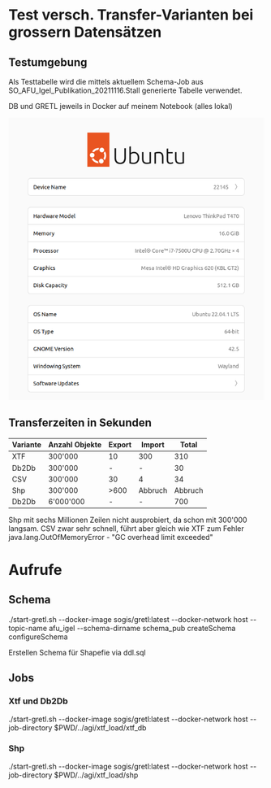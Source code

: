 # Test versch. Transfer-Varianten bei grossern Datensätzen

## Testumgebung

Als Testtabelle wird die mittels aktuellem Schema-Job aus SO_AFU_Igel_Publikation_20211116.Stall generierte Tabelle verwendet.

DB und GRETL jeweils in Docker auf meinem Notebook (alles lokal)

![](localhost.png)

## Transferzeiten in Sekunden

|Variante|Anzahl Objekte|Export|Import|Total|
|---|---|---|---|---|
|XTF|300'000|10|300|310|
|Db2Db|300'000|-|-|30|
|CSV|300'000|30|4|34|
|Shp|300'000|>600|Abbruch|Abbruch|
|Db2Db|6'000'000|-|-|700|

Shp mit sechs Millionen Zeilen nicht ausprobiert, da schon mit 300'000 langsam. 
CSV zwar sehr schnell, führt aber gleich wie XTF zum Fehler java.lang.OutOfMemoryError - "GC overhead limit exceeded"

# Aufrufe

## Schema

./start-gretl.sh --docker-image sogis/gretl:latest --docker-network host --topic-name afu_igel --schema-dirname schema_pub createSchema configureSchema 

Erstellen Schema für Shapefie via ddl.sql

## Jobs

### Xtf und Db2Db

./start-gretl.sh --docker-image sogis/gretl:latest --docker-network host --job-directory $PWD/../agi/xtf_load/xtf_db

### Shp

./start-gretl.sh --docker-image sogis/gretl:latest --docker-network host --job-directory $PWD/../agi/xtf_load/shp



